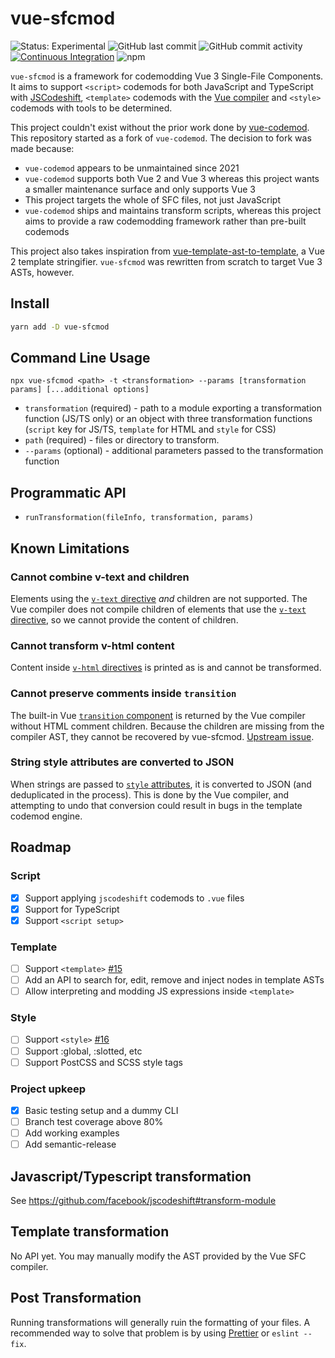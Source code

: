 # vue-sfcmod

![Status: Experimental](https://img.shields.io/badge/status-experimental-thistle) ![GitHub last commit](https://img.shields.io/github/last-commit/Sidnioulz/vue-sfcmod/main) ![GitHub commit activity](https://img.shields.io/github/commit-activity/m/Sidnioulz/vue-sfcmod) [![Continuous Integration](https://github.com/Sidnioulz/vue-sfcmod/actions/workflows/continuous-integration.yml/badge.svg)](https://github.com/Sidnioulz/vue-sfcmod/actions/workflows/continuous-integration.yml) ![npm](https://img.shields.io/npm/v/vue-sfcmod)

`vue-sfcmod` is a framework for codemodding Vue 3 Single-File Components. It aims to support `<script>` codemods for both JavaScript and TypeScript with [JSCodeshift](https://github.com/facebook/jscodeshift), `<template>` codemods with the [Vue compiler](https://github.com/vuejs/core/tree/main/packages/compiler-sfc) and `<style>` codemods with tools to be determined.

This project couldn't exist without the prior work done by [vue-codemod](https://github.com/vuejs/vue-codemod). This repository started as a fork of `vue-codemod`. The decision to fork was made because:

- `vue-codemod` appears to be unmaintained since 2021
- `vue-codemod` supports both Vue 2 and Vue 3 whereas this project wants a smaller maintenance surface and only supports Vue 3
- This project targets the whole of SFC files, not just JavaScript
- `vue-codemod` ships and maintains transform scripts, whereas this project aims to provide a raw codemodding framework rather than pre-built codemods

This project also takes inspiration from [vue-template-ast-to-template](https://github.com/CommanderXL/vue-template-ast-to-template), a Vue 2 template stringifier. `vue-sfcmod` was rewritten from scratch to target Vue 3 ASTs, however.

## Install

```bash
yarn add -D vue-sfcmod
```

## Command Line Usage

`npx vue-sfcmod <path> -t <transformation> --params [transformation params] [...additional options]`

- `transformation` (required) - path to a module exporting a transformation function (JS/TS only) or an object with three transformation functions (`script` key for JS/TS, `template` for HTML and `style` for CSS)
- `path` (required) - files or directory to transform.
- `--params` (optional) - additional parameters passed to the transformation function

## Programmatic API

- `runTransformation(fileInfo, transformation, params)`

## Known Limitations

### Cannot combine v-text and children

Elements using the [`v-text` directive](https://vuejs.org/api/built-in-directives.html#v-text) _and_ children are not supported. The Vue compiler does not compile children of elements that use the [`v-text` directive](https://vuejs.org/api/built-in-directives.html#v-text), so we cannot provide the content of children.

### Cannot transform v-html content

Content inside [`v-html` directives](https://vuejs.org/api/built-in-directives.html#v-html) is printed as is and cannot be transformed.

### Cannot preserve comments inside `transition`

The built-in Vue [`transition` component](https://vuejs.org/guide/built-ins/transition.html) is returned by the Vue compiler without HTML comment children. Because the children are missing from the compiler AST, they cannot be recovered by vue-sfcmod. [Upstream issue](https://github.com/vuejs/core/issues/9047).

### String style attributes are converted to JSON

When strings are passed to [`style` attributes](https://vuejs.org/guide/essentials/class-and-style.html#binding-inline-styles), it is converted to JSON (and deduplicated in the process). This is done by the Vue compiler, and attempting to undo that conversion could result in bugs in the template codemod engine.

## Roadmap

### Script

- [x] Support applying `jscodeshift` codemods to `.vue` files
- [x] Support for TypeScript
- [x] Support `<script setup>`

### Template

- [ ] Support `<template>` [#15](https://github.com/Sidnioulz/vue-sfcmod/issues/15)
- [ ] Add an API to search for, edit, remove and inject nodes in template ASTs
- [ ] Allow interpreting and modding JS expressions inside `<template>`

### Style

- [ ] Support `<style>` [#16](https://github.com/Sidnioulz/vue-sfcmod/issues/16)
- [ ] Support :global, :slotted, etc
- [ ] Support PostCSS and SCSS style tags

### Project upkeep

- [x] Basic testing setup and a dummy CLI
- [ ] Branch test coverage above 80%
- [ ] Add working examples
- [ ] Add semantic-release

## Javascript/Typescript transformation

See https://github.com/facebook/jscodeshift#transform-module

## Template transformation

No API yet. You may manually modify the AST provided by the Vue SFC compiler.

## Post Transformation

Running transformations will generally ruin the formatting of your files. A recommended way to solve that problem is by using [Prettier](https://prettier.io/) or `eslint --fix`.
